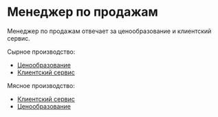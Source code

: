 # Менеджер по продажам

Менеджер по продажам отвечает за ценообразование и клиентский сервис.

Сырное производство:

- [Ценообразование](../CheeseManufacture/Pricing.md)
- [Клиентский сервис](../CheeseManufacture/CustomerService.md)

Мясное производство:

- [Клиентский сервис](../MeatManufacture/CustomerService.md)
- [Ценообразование](../MeatManufacture/Pricing.md)
